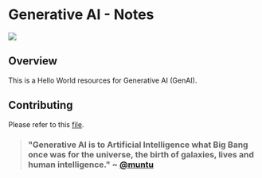 # Generative AI - Notes

![](https://upload.wikimedia.org/wikipedia/commons/thumb/c/cf/The_History_of_the_Universe.jpg/1024px-The_History_of_the_Universe.jpg)

## Overview

This is a Hello World resources for Generative AI (GenAI).


## Contributing

Please refer to this [file](../../CONTRIBUTING.md).


> ### "Generative AI is to Artificial Intelligence what Big Bang once was for the universe, the birth of galaxies, lives and human intelligence." ~ [@muntu](https://github.com/afondiel)
>

